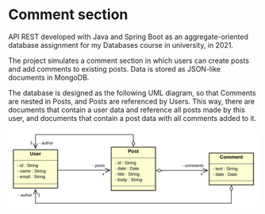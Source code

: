 # Comment section

API REST developed with Java and Spring Boot as an aggregate-oriented database assignment for my Databases course in university, in 2021.

The project simulates a comment section in which users can create posts and add comments to existing posts. Data is stored as JSON-like documents in MongoDB.

The database is designed as the following UML diagram, so that Comments are nested in Posts, and Posts are referenced by Users. This way, there are documents that contain a user data and reference all posts made by this user, and documents that contain a post data with all comments added to it.

![UML diagram](https://github.com/stautisabela/comment-section/blob/master/etc/uml.png?raw=true)
